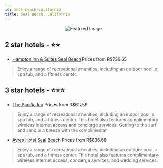 ```yaml
---
id: seal-beach-california
title: Seal Beach, California
---
```


<center><img src="https://i.travelapi.com/hotels/1000000/20000/19200/19141/01b9f8e6_z.jpg" alt="Featured Image" /></center>


##  2 star hotels - ⭐️⭐️

-    [Hampton Inn & Suites Seal Beach](https://us.hurb.com/hotels/seal-beach/hampton-inn-suites-seal-beach-JNP-JP030842?cmp=18055) Prices from R$736.65
   > Enjoy a range of recreational amenities, including an outdoor pool, a spa tub, and a fitness center.

##  3 star hotels - ⭐️⭐️⭐️

-    [The Pacific Inn](https://us.hurb.com/hotels/seal-beach/the-pacific-inn-JNP-JP232177?cmp=18055) Prices from R$617.59
   > Enjoy a range of recreational amenities, including an indoor pool, a spa tub, and a fitness center. This hotel also features complimentary wireless Internet access and concierge services. Getting to the surf and sand is a breeze with the complimentar
-    [Ayres Hotel Seal Beach](https://us.hurb.com/hotels/seal-beach/ayres-hotel-seal-beach-JNP-JP186643?cmp=18055) Prices from R$836.68
   > Enjoy a range of recreational amenities, including an outdoor pool, a spa tub, and a fitness center. This hotel also features complimentary wireless Internet access, concierge services, and wedding services.
